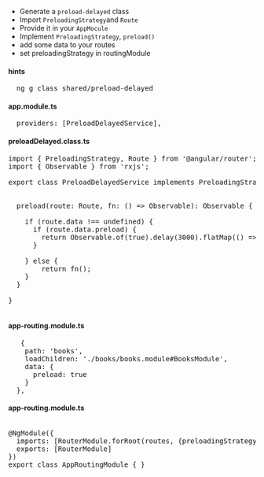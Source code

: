 * Generate a `preload-delayed` class
* Import `PreloadingStrategy`and `Route`
* Provide it in your `AppMocule`
* Implement `PreloadingStrategy`, `preload()`
* add some data to  your routes 
* set preloadingStrategy in routingModule



#### hints
<pre>
  ng g class shared/preload-delayed
</pre>

#### app.module.ts
<pre>
  providers: [PreloadDelayedService],
</pre>

#### preloadDelayed.class.ts
<pre>
import { PreloadingStrategy, Route } from '@angular/router';
import { Observable } from 'rxjs';

export class PreloadDelayedService implements PreloadingStrategy {


  preload(route: Route, fn: () => Observable<any>): Observable<any> {

    if (route.data !== undefined) {
      if (route.data.preload) {
        return Observable.of(true).delay(3000).flatMap(() => fn());
      }

    } else {
        return fn();
    }
  }

}

</pre>

#### app-routing.module.ts
<pre>
   {
    path: 'books',
    loadChildren: './books/books.module#BooksModule',
    data: {
      preload: true
    }
  },
</pre>

#### app-routing.module.ts
<pre>

@NgModule({
  imports: [RouterModule.forRoot(routes, {preloadingStrategy: PreloadDelayedService})],
  exports: [RouterModule]
})
export class AppRoutingModule { }
</pre>
